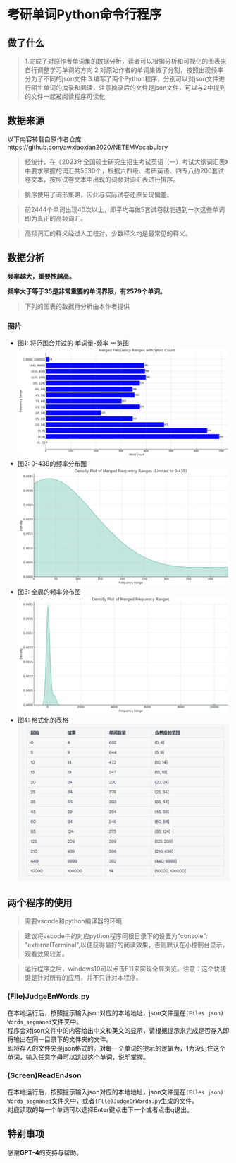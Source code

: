 # **考研单词Python命令行程序**

## 做了什么
> 1.完成了对原作者单词集的数据分析，读者可以根据分析和可视化的图表来自行调整学习单词的方向
> 2.对原始作者的单词集做了分割，按照出现频率分为了不同的json文件
> 3.编写了两个Python程序，分别可以对json文件进行陌生单词的摘录和阅读，注意摘录后的文件是json文件，可以与2中提到的文件一起被阅读程序可读化

## **数据来源**

以下内容转载自原作者仓库https://github.com/awxiaoxian2020/NETEMVocabulary

> 经统计，在《2023年全国硕士研究生招生考试英语（一）考试大纲词汇表》中要求掌握的词汇共5530个，根据六四级、考研英语、四专八约200套试卷文本，按照试卷文本中出现的词频对词汇表进行排序。  

> 排序使用了词形策略，因此与实际试卷还原呈现偏差。  

> 前2444个单词出现40次以上，即平均每做5套试卷就能遇到一次这些单词即为真正的高频词汇。  

> 高频词汇的释义经过人工校对，少数释义均是最常见的释义。  

## **数据分析**

**频率越大，重要性越高。**

**频率大于等于35是非常重要的单词界限，有2579个单词。**

> 下列的图表的数据再分析由本作者提供

### 图片

- 图1: 将范围合并过的 单词量-频率 一览图 ![Image1](images/image1.jpg)
- 图2: 0-439的频率分布图 ![Image2](images/image2.jpg)
- 图3: 全局的频率分布图 ![Image3](images/image3.jpg)
- 图4: 格式化的表格 ![Image4](images/image4.jpg)

## **两个程序的使用**
> 需要vscode和python编译器的环境 

> 建议将vscode中的对应python程序同根目录下的设置为"console": "externalTerminal",以便获得最好的阅读效果，否则默认在小控制台显示，观看效果较差。

> 运行程序之后，windows10可以点击F11来实现全屏浏览。注意：这个快捷键是针对所有的应用，并不只针对本程序。
 
### (Flle)JudgeEnWords.py

在本地运行后，按照提示输入json对应的本地地址，json文件是在`(Files json) Words_segmaned`文件夹中。  
程序会对json文件中的内容给出中文和英文的显示，请根据提示来完成是否存入即将输出在同一目录下的文件夹的文件。  
即将存入的文件夹是json格式的。对每一个单词的提示的逻辑为，1为没记住这个单词，输入任意字母可以跳过这个单词，说明掌握。

### (Screen)ReadEnJson

在本地运行后，按照提示输入json对应的本地地址，json文件是在`(Files json) Words_segmaned`文件夹中，或者`(Flle)JudgeEnWords.py`生成的文件。  
对应读取的每一个单词可以选择Enter键点击下一个或者点击q退出。

## **特别事项**

感谢**GPT-4**的支持与帮助。
